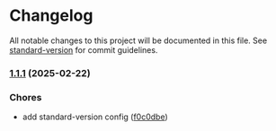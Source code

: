 # Changelog

All notable changes to this project will be documented in this file. See [standard-version](https://github.com/conventional-changelog/standard-version) for commit guidelines.

### [1.1.1](https://github.com/nestorzamili/whatsapp-bulk/compare/v1.1.0...v1.1.1) (2025-02-22)


### Chores

* add standard-version config ([f0c0dbe](https://github.com/nestorzamili/whatsapp-bulk/commit/f0c0dbee4639617b6f02f1620e652df7bcc9af43))
